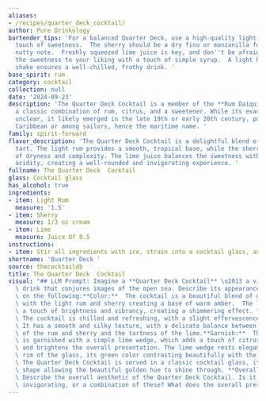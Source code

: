 ```yaml
---
aliases:
- /recipes/quarter_deck_cocktail/
author: Pure Drinkology
bartender_tips: 'For a balanced Quarter Deck, use a high-quality light rum with a
  touch of sweetness.  The sherry should be a dry fino or manzanilla for a crisp,
  nutty note.  Freshly squeezed lime juice is key, and don''t be afraid to adjust
  the sweetness to your liking with a touch of simple syrup.  A light hand with the
  shake ensures a well-chilled, frothy drink. '
base_spirit: rum
category: cocktail
collection: null
date: '2024-09-23'
description: 'The Quarter Deck Cocktail is a member of the **Rum Daiquiri family**,
  a classic combination of rum, citrus, and a sweetener. While its exact origin is
  unclear, it likely emerged in the late 19th or early 20th century, possibly in the
  Caribbean or among sailors, hence the maritime name. '
family: spirit-forward
flavor_description: 'The Quarter Deck Cocktail is a delightful blend of sweet and
  tart. The light rum provides a smooth, tropical base, while the sherry adds a touch
  of dryness and complexity. The lime juice balances the sweetness with its refreshing
  acidity, creating a well-rounded and invigorating experience. '
fullname: The Quarter Deck  Cocktail
glass: Cocktail glass
has_alcohol: true
ingredients:
- item: Light Rum
  measure: '1.5'
- item: Sherry
  measure: 1/3 oz cream
- item: Lime
  measure: Juice Of 0.5
instructions:
- item: Stir all ingredients with ice, strain into a cocktail glass, and serve.
shortname: 'Quarter Deck '
source: thecocktaildb
title: The Quarter Deck  Cocktail
visual: "## LLM Prompt: Imagine a **Quarter Deck Cocktail** \u2013 a vibrant and refreshing\
  \ drink that conjures images of the open sea. Describe its appearance, focusing\
  \ on the following:**Color:**  The cocktail is a beautiful blend of golden hues,\
  \ with the light rum and sherry creating a base of warm amber.  The lime juice adds\
  \ a touch of brightness and vibrancy, creating a shimmering effect. **Texture:**\
  \ The cocktail is chilled and refreshing, with a slight effervescence from the ice.\
  \ It has a smooth and silky texture, with a delicate balance between the sweetness\
  \ of the rum and sherry and the tartness of the lime.**Garnish:**  The cocktail\
  \ is garnished with a simple lime wedge, which adds a touch of citrusy fragrance\
  \ and brightens the overall presentation. The lime wedge rests elegantly on the\
  \ rim of the glass, its green color contrasting beautifully with the amber liquid.**Glassware:**\
  \ The Quarter Deck Cocktail is served in a classic cocktail glass, its tall, slender\
  \ shape allowing the beautiful golden hue to shine through. **Overall Impression:**\
  \ Describe the overall aesthetic of the Quarter Deck Cocktail. Is it elegant, refreshing,\
  \ invigorating, or a combination of these? What does the overall presentation evoke? "
---
```



